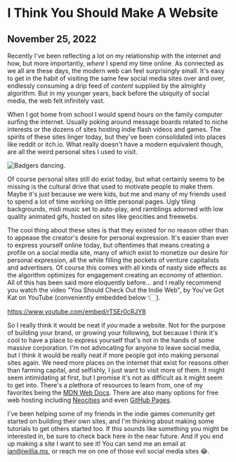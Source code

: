 # I Think You Should Make A Website

## November 25, 2022


Recently I've been reflecting a lot on my relationship with the internet and how, but more importantly, *where* I spend my time online. 
As connected as we all are these days, the modern web can feel surprisingly small. It's easy to get in the habit of visiting the same 
few social media sites over and over, endlessly consuming a drip feed of *content* supplied by the almighty algorithm. But in my 
younger years, back before the ubiquity of social media, the web felt infinitely vast.


When I got home from school I would spend hours on the family computer surfing the internet. Usually poking around message
boards related to niche interests or the dozens of sites hosting indie flash videos and games. The spirits of these sites linger today, but they've
been consolidated into places like reddit or itch.io. What really doesn't have a modern equivalent though, are all the weird personal sites
I used to visit.
       

![Badgers dancing.](/badger.gif)


Of course personal sites still do exist today, but what certainly seems to be missing is the cultural drive that used to motivate people
to make them. Maybe it's just because we were kids, but me and many of my friends used to spend a lot of time working on little personal pages.
Ugly tiling backgrounds, midi music set to auto-play, and ramblings adorned with low quality animated gifs, hosted on sites like geocities and freewebs.


The cool thing about these sites is that they existed for no reason other than to appease the creator's desire for personal expression.
It's easier than ever to express yourself online today, but oftentimes that means creating a profile on a social media site, many of which exist
to monetize our desire for personal expression, all the while filling the pockets of venture capitalists and advertisers. Of course this comes 
with all kinds of nasty side effects as the algorithm optimizes for engagement creating an economy of attention. All of this has been said more eloquently
before... and I really recommend you watch the video "You Should Check Out the Indie Web", by You've Got Kat on YouTube (conveniently embedded below 👇🏻).


https://www.youtube.com/embed/rTSEr0cRJY8


So I really think it would be neat if *you* made a website. Not for the purpose of building your brand, or growing your following, but because I think
it's cool to have a place to express yourself that's not in the hands of some massive corporation. I'm not advocating for anyone to leave social media, 
but I think it would be really neat if more people got into making personal sites again. We need more places on the internet that exist for reasons other than farming capital, and selfishly, I just want to visit more of them. It might seem intimidating at first, but I promise it's not as difficult as it might seem to get into. 
There's a plethora of resources to learn from, one of my favorites being the [MDN Web Docs](https://developer.mozilla.org/en-US/docs/Learn/Front-end_web_developer).
There are also many options for free web hosting including [Neocities](https://neocities.org/) and even [GitHub Pages](https://pages.github.com/).


I've been helping some of my friends in the indie games community get started on building their own sites, and I'm thinking about making some tutorials to get others started too. If this sounds like something you might be interested in, be sure to check back here in the near future. And if you end up making a site I want to see it! You can send me an email at [ian@iwillia.ms](mailto:ian@iwillia.ms), or reach me on one of those evil social media sites 😂.
